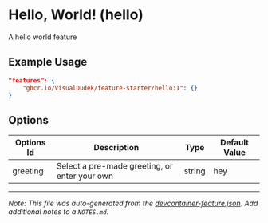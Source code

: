 
# Hello, World! (hello)

A hello world feature

## Example Usage

```json
"features": {
    "ghcr.io/VisualDudek/feature-starter/hello:1": {}
}
```

## Options

| Options Id | Description | Type | Default Value |
|-----|-----|-----|-----|
| greeting | Select a pre-made greeting, or enter your own | string | hey |



---

_Note: This file was auto-generated from the [devcontainer-feature.json](https://github.com/VisualDudek/feature-starter/blob/main/src/hello/devcontainer-feature.json).  Add additional notes to a `NOTES.md`._
